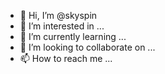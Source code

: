 - 👋 Hi, I’m @skyspin
- 👀 I’m interested in ...
- 🌱 I’m currently learning ...
- 💞️ I’m looking to collaborate on ...
- 📫 How to reach me ...

<!---
skyspin/skyspin is a ✨ special ✨ repository because its `README.md` (this file) appears on your GitHub profile.
You can click the Preview link to take a look at your changes.
--->

